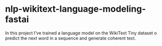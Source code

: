 # nlp-wikitext-language-modeling-fastai
In this project I've trained a  language model on the WikiText Tiny dataset o predict the next word in a sequence and generate coherent text.
